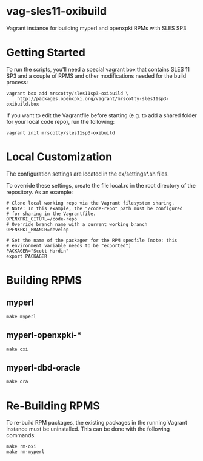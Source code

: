 # vag-sles11-oxibuild

Vagrant instance for building myperl and openxpki RPMs with SLES SP3

# Getting Started

To run the scripts, you'll need a special vagrant box that contains
SLES 11 SP3 and a couple of RPMS and other modifications needed for
the build process:

    vagrant box add mrscotty/sles11sp3-oxibuild \
        http://packages.openxpki.org/vagrant/mrscotty-sles11sp3-oxibuild.box

If you want to edit the Vagrantfile before starting (e.g. to add a shared
folder for your local code repo), run the following:

    vagrant init mrscotty/sles11sp3-oxibuild


# Local Customization

The configuration settings are located in the ex/settings\*.sh files.

To override these settings, create the file local.rc in the root directory of
the repository. As an example:

    # Clone local working repo via the Vagrant filesystem sharing.
    # Note: In this example, the "/code-repo" path must be configured
    # for sharing in the Vagrantfile.
    OPENXPKI_GITURL=/code-repo
    # Override branch name with a current working branch
    OPENXPKI_BRANCH=develop

    # Set the name of the packager for the RPM specfile (note: this
    # environment variable needs to be "exported")
    PACKAGER="Scott Hardin"
    export PACKAGER
    
# Building RPMS

## myperl

    make myperl

## myperl-openxpki-\*

    make oxi

## myperl-dbd-oracle

    make ora

# Re-Building RPMS

To re-build RPM packages, the existing packages in the running Vagrant
instance must be uninstalled. This can be done with the following commands:

    make rm-oxi
    make rm-myperl


